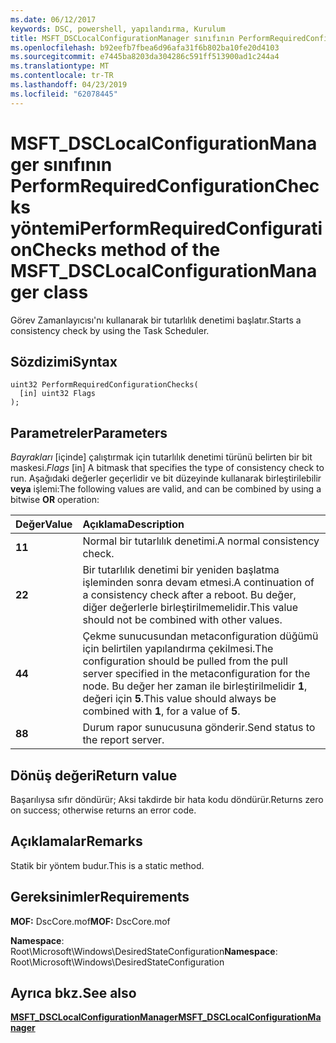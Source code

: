 ```yaml
---
ms.date: 06/12/2017
keywords: DSC, powershell, yapılandırma, Kurulum
title: MSFT_DSCLocalConfigurationManager sınıfının PerformRequiredConfigurationChecks yöntemi
ms.openlocfilehash: b92eefb7fbea6d96afa31f6b802ba10fe20d4103
ms.sourcegitcommit: e7445ba8203da304286c591ff513900ad1c244a4
ms.translationtype: MT
ms.contentlocale: tr-TR
ms.lasthandoff: 04/23/2019
ms.locfileid: "62078445"
---
```

# <a name="performrequiredconfigurationchecks-method-of-the-msftdsclocalconfigurationmanager-class"></a><span data-ttu-id="0e0ba-103">MSFT_DSCLocalConfigurationManager sınıfının PerformRequiredConfigurationChecks yöntemi</span><span class="sxs-lookup"><span data-stu-id="0e0ba-103">PerformRequiredConfigurationChecks method of the MSFT_DSCLocalConfigurationManager class</span></span>

<span data-ttu-id="0e0ba-104">Görev Zamanlayıcısı'nı kullanarak bir tutarlılık denetimi başlatır.</span><span class="sxs-lookup"><span data-stu-id="0e0ba-104">Starts a consistency check by using the Task Scheduler.</span></span>

## <a name="syntax"></a><span data-ttu-id="0e0ba-105">Sözdizimi</span><span class="sxs-lookup"><span data-stu-id="0e0ba-105">Syntax</span></span>

```mof
uint32 PerformRequiredConfigurationChecks(
  [in] uint32 Flags
);
```

## <a name="parameters"></a><span data-ttu-id="0e0ba-106">Parametreler</span><span class="sxs-lookup"><span data-stu-id="0e0ba-106">Parameters</span></span>

<span data-ttu-id="0e0ba-107">*Bayrakları* \[içinde\] çalıştırmak için tutarlılık denetimi türünü belirten bir bit maskesi.</span><span class="sxs-lookup"><span data-stu-id="0e0ba-107">*Flags* \[in\] A bitmask that specifies the type of consistency check to run.</span></span> <span data-ttu-id="0e0ba-108">Aşağıdaki değerler geçerlidir ve bit düzeyinde kullanarak birleştirilebilir **veya** işlemi:</span><span class="sxs-lookup"><span data-stu-id="0e0ba-108">The following values are valid, and can be combined by using a bitwise **OR** operation:</span></span>

|<span data-ttu-id="0e0ba-109">Değer</span><span class="sxs-lookup"><span data-stu-id="0e0ba-109">Value</span></span> |<span data-ttu-id="0e0ba-110">Açıklama</span><span class="sxs-lookup"><span data-stu-id="0e0ba-110">Description</span></span> |
|:--- |:---|
|<span data-ttu-id="0e0ba-111">**1**</span><span class="sxs-lookup"><span data-stu-id="0e0ba-111">**1**</span></span> | <span data-ttu-id="0e0ba-112">Normal bir tutarlılık denetimi.</span><span class="sxs-lookup"><span data-stu-id="0e0ba-112">A normal consistency check.</span></span> |
|<span data-ttu-id="0e0ba-113">**2**</span><span class="sxs-lookup"><span data-stu-id="0e0ba-113">**2**</span></span> | <span data-ttu-id="0e0ba-114">Bir tutarlılık denetimi bir yeniden başlatma işleminden sonra devam etmesi.</span><span class="sxs-lookup"><span data-stu-id="0e0ba-114">A continuation of a consistency check after a reboot.</span></span> <span data-ttu-id="0e0ba-115">Bu değer, diğer değerlerle birleştirilmemelidir.</span><span class="sxs-lookup"><span data-stu-id="0e0ba-115">This value should not be combined with other values.</span></span> |
|<span data-ttu-id="0e0ba-116">**4**</span><span class="sxs-lookup"><span data-stu-id="0e0ba-116">**4**</span></span> | <span data-ttu-id="0e0ba-117">Çekme sunucusundan metaconfiguration düğümü için belirtilen yapılandırma çekilmesi.</span><span class="sxs-lookup"><span data-stu-id="0e0ba-117">The configuration should be pulled from the pull server specified in the metaconfiguration for the node.</span></span> <span data-ttu-id="0e0ba-118">Bu değer her zaman ile birleştirilmelidir **1**, değeri için **5**.</span><span class="sxs-lookup"><span data-stu-id="0e0ba-118">This value should always be combined with **1**, for a value of **5**.</span></span> |
|<span data-ttu-id="0e0ba-119">**8**</span><span class="sxs-lookup"><span data-stu-id="0e0ba-119">**8**</span></span> | <span data-ttu-id="0e0ba-120">Durum rapor sunucusuna gönderir.</span><span class="sxs-lookup"><span data-stu-id="0e0ba-120">Send status to the report server.</span></span> |

## <a name="return-value"></a><span data-ttu-id="0e0ba-121">Dönüş değeri</span><span class="sxs-lookup"><span data-stu-id="0e0ba-121">Return value</span></span>

<span data-ttu-id="0e0ba-122">Başarılıysa sıfır döndürür; Aksi takdirde bir hata kodu döndürür.</span><span class="sxs-lookup"><span data-stu-id="0e0ba-122">Returns zero on success; otherwise returns an error code.</span></span>

## <a name="remarks"></a><span data-ttu-id="0e0ba-123">Açıklamalar</span><span class="sxs-lookup"><span data-stu-id="0e0ba-123">Remarks</span></span>

<span data-ttu-id="0e0ba-124">Statik bir yöntem budur.</span><span class="sxs-lookup"><span data-stu-id="0e0ba-124">This is a static method.</span></span>

## <a name="requirements"></a><span data-ttu-id="0e0ba-125">Gereksinimler</span><span class="sxs-lookup"><span data-stu-id="0e0ba-125">Requirements</span></span>

<span data-ttu-id="0e0ba-126">**MOF:** DscCore.mof</span><span class="sxs-lookup"><span data-stu-id="0e0ba-126">**MOF:** DscCore.mof</span></span>

<span data-ttu-id="0e0ba-127">**Namespace**: Root\Microsoft\Windows\DesiredStateConfiguration</span><span class="sxs-lookup"><span data-stu-id="0e0ba-127">**Namespace**: Root\Microsoft\Windows\DesiredStateConfiguration</span></span>

## <a name="see-also"></a><span data-ttu-id="0e0ba-128">Ayrıca bkz.</span><span class="sxs-lookup"><span data-stu-id="0e0ba-128">See also</span></span>

[<span data-ttu-id="0e0ba-129">**MSFT_DSCLocalConfigurationManager**</span><span class="sxs-lookup"><span data-stu-id="0e0ba-129">**MSFT_DSCLocalConfigurationManager**</span></span>](msft-dsclocalconfigurationmanager.md)